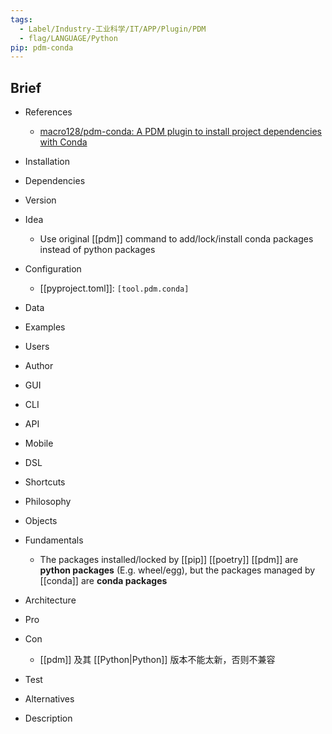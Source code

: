 ```yaml
---
tags:
  - Label/Industry-工业科学/IT/APP/Plugin/PDM
  - flag/LANGUAGE/Python
pip: pdm-conda
---
```


## Brief

- References
    - [macro128/pdm-conda: A PDM plugin to install project dependencies with Conda](https://github.com/macro128/pdm-conda)

- Installation

- Dependencies

- Version

- Idea
    - Use original [[pdm]] command to add/lock/install conda packages instead of python packages

- Configuration
    - [[pyproject.toml]]: `[tool.pdm.conda]`

- Data

- Examples

- Users

- Author

- GUI

- CLI

- API

- Mobile

- DSL

- Shortcuts

- Philosophy

- Objects

- Fundamentals
    - The packages installed/locked by [[pip]] [[poetry]] [[pdm]] are **python packages** (E.g. wheel/egg), but the packages managed by [[conda]] are **conda packages**

- Architecture

- Pro

- Con
    - [[pdm]] 及其 [[Python|Python]] 版本不能太新，否则不兼容

- Test

- Alternatives

- Description
